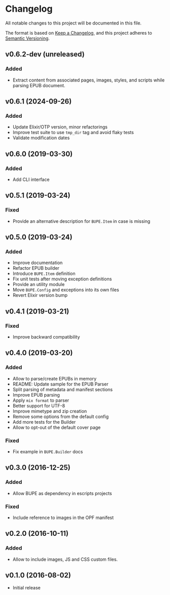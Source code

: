 # Changelog

All notable changes to this project will be documented in this file.

The format is based on [Keep a Changelog](https://keepachangelog.com/en/1.0.0/),
and this project adheres to [Semantic Versioning](https://semver.org/spec/v2.0.0.html).

## v0.6.2-dev (unreleased)

### Added

* Extract content from associated pages, images, styles, and scripts while parsing EPUB document.

## v0.6.1 (2024-09-26)

### Added

* Update Elixir/OTP version, minor refactorings
* Improve test suite to use `tmp_dir` tag and avoid flaky tests
* Validate modification dates

## v0.6.0 (2019-03-30)

### Added

* Add CLI interface

## v0.5.1 (2019-03-24)

### Fixed

* Provide an alternative description for `BUPE.Item` in case is missing

## v0.5.0 (2019-03-24)

### Added

* Improve documentation
* Refactor EPUB builder
* Introduce `BUPE.Item` definition
* Fix unit tests after moving exception definitions
* Provide an utility module
* Move `BUPE.Config` and exceptions into its own files
* Revert Elixir version bump

## v0.4.1 (2019-03-21)

### Fixed

* Improve backward compatibility

## v0.4.0 (2019-03-20)

### Added

* Allow to parse/create EPUBs in memory
* README: Update sample for the EPUB Parser
* Split parsing of metadata and manifest sections
* Improve EPUB parsing
* Apply `mix format` to parser
* Better support for UTF-8
* Improve mimetype and zip creation
* Remove some options from the default config
* Add more tests for the Builder
* Allow to opt-out of the default cover page

### Fixed

* Fix example in `BUPE.Builder` docs

## v0.3.0 (2016-12-25)

### Added

* Allow BUPE as dependency in escripts projects

### Fixed

* Include reference to images in the OPF manifest

## v0.2.0 (2016-10-11)

### Added

* Allow to include images, JS and CSS custom files.

## v0.1.0 (2016-08-02)

* Initial release
